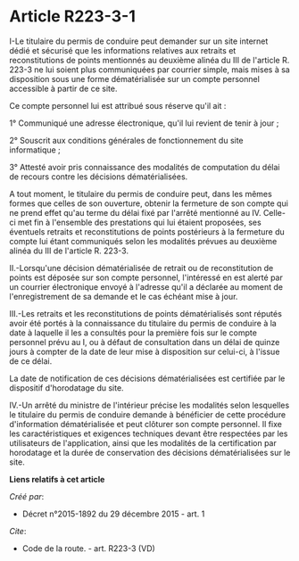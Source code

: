 # Article R223-3-1

I-Le titulaire du permis de conduire peut demander sur un site internet dédié et sécurisé que les informations relatives aux
retraits et reconstitutions de points mentionnés au deuxième alinéa du III de l'article R. 223-3 ne lui soient plus
communiquées par courrier simple, mais mises à sa disposition sous une forme dématérialisée sur un compte personnel
accessible à partir de ce site. 

Ce compte personnel lui est attribué sous réserve qu'il ait : 

1° Communiqué une adresse électronique, qu'il lui revient de tenir à jour ; 

2° Souscrit aux conditions générales de fonctionnement du site informatique ; 

3° Attesté avoir pris connaissance des modalités de computation du délai de recours contre les décisions dématérialisées. 

A tout moment, le titulaire du permis de conduire peut, dans les mêmes formes que celles de son ouverture, obtenir la
fermeture de son compte qui ne prend effet qu'au terme du délai fixé par l'arrêté mentionné au IV. Celle-ci met fin à
l'ensemble des prestations qui lui étaient proposées, ses éventuels retraits et reconstitutions de points postérieurs à la
fermeture du compte lui étant communiqués selon les modalités prévues au deuxième alinéa du III de l'article R. 223-3. 

II.-Lorsqu'une décision dématérialisée de retrait ou de reconstitution de points est déposée sur son compte personnel,
l'intéressé en est alerté par un courrier électronique envoyé à l'adresse qu'il a déclarée au moment de l'enregistrement de
sa demande et le cas échéant mise à jour. 

III.-Les retraits et les reconstitutions de points dématérialisés sont réputés avoir été portés à la connaissance du
titulaire du permis de conduire à la date à laquelle il les a consultés pour la première fois sur le compte personnel prévu
au I, ou à défaut de consultation dans un délai de quinze jours à compter de la date de leur mise à disposition sur celui-ci,
à l'issue de ce délai. 

La date de notification de ces décisions dématérialisées est certifiée par le dispositif d'horodatage du site. 

IV.-Un arrêté du ministre de l'intérieur précise les modalités selon lesquelles le titulaire du permis de conduire demande à
bénéficier de cette procédure d'information dématérialisée et peut clôturer son compte personnel. Il fixe les
caractéristiques et exigences techniques devant être respectées par les utilisateurs de l'application, ainsi que les
modalités de la certification par horodatage et la durée de conservation des décisions dématérialisées sur le site.

**Liens relatifs à cet article**

_Créé par_:

  - Décret n°2015-1892 du 29 décembre 2015 - art. 1

_Cite_:

  - Code de la route. - art. R223-3 (VD)
